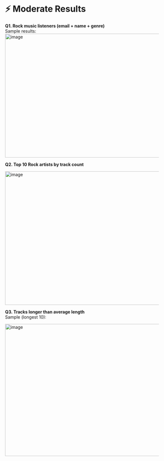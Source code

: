# ⚡ Moderate Results

**Q1. Rock music listeners (email + name + genre)**  
Sample results:  
<img width="830" height="405" alt="image" src="https://github.com/user-attachments/assets/1fbe60e3-42dc-4eab-932e-3cfc8294014b" />



**Q2. Top 10 Rock artists by track count**

<img width="626" height="437" alt="image" src="https://github.com/user-attachments/assets/448241e2-9900-48fb-8c23-b472b34af7ec" />


**Q3. Tracks longer than average length**  
Sample (longest 10):  

<img width="626" height="432" alt="image" src="https://github.com/user-attachments/assets/b253d45a-66f4-43e4-957d-386a922360f0" />

